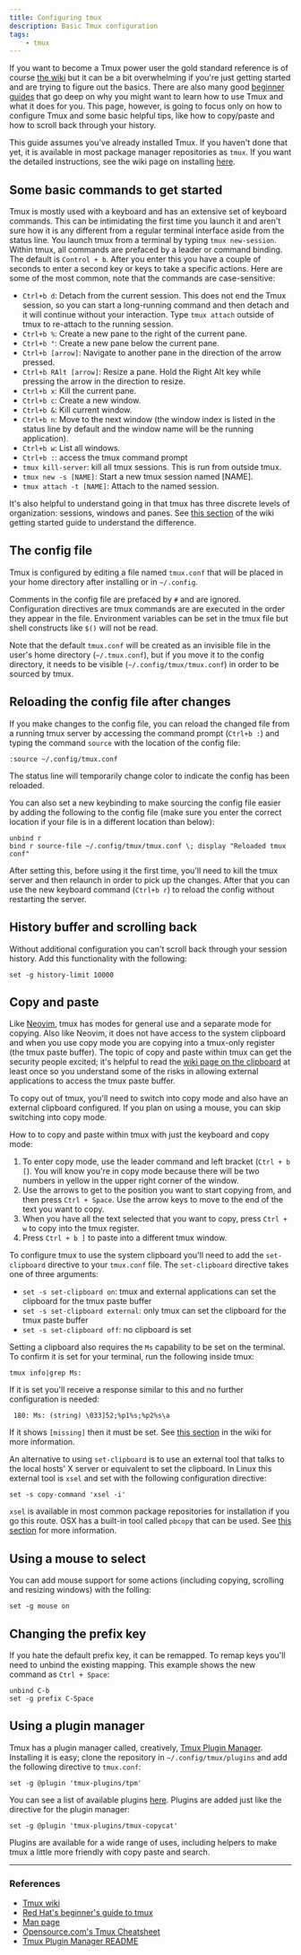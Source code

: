 ```yaml
---
title: Configuring tmux 
description: Basic Tmux configuration 
tags:
    - tmux
---
```


If you want to become a Tmux power user the gold standard reference is of course [the wiki](1) but it can be a bit overwhelming if you're just getting started and are trying to figure out the basics. There are also many good [beginner guides](https://www.redhat.com/sysadmin/introduction-tmux-linux) that go deep on why you might want to learn how to use Tmux and what it does for you. This page, however, is going to focus only on how to configure Tmux and some basic helpful tips, like how to copy/paste and how to scroll back through your history.

This guide assumes you've already installed Tmux. If you haven't done that yet, it is available in most package manager repositories as `tmux`. If you want the detailed instructions, see the wiki page on installing [here](https://github.com/tmux/tmux/wiki/Installing).

## Some basic commands to get started

Tmux is mostly used with a keyboard and has an extensive set of keyboard commands. This can be intimidating the first time you launch it and aren't sure how it is any different from a regular terminal interface aside from the status line. You launch tmux from a terminal by typing `tmux new-session`. Within tmux, all commands are prefaced by a leader or command binding. The default is `Control + b`. After you enter this you have a couple of seconds to enter a second key or keys to take a specific actions. Here are some of the most common, note that the commands are case-sensitive:

- `Ctrl+b d`: Detach from the current session. This does not end the Tmux session, so you can start a long-running command and then detach and it will continue without your interaction. Type `tmux attach` outside of tmux to re-attach to the running session.
- `Ctrl+b %`: Create a new pane to the right of the current pane.
- `Ctrl+b "`: Create a new pane below the current pane.
- `Ctrl+b [arrow]`: Navigate to another pane in the direction of the arrow pressed.
- `Ctrl+b RAlt [arrow]`: Resize a pane. Hold the Right Alt key while pressing the arrow in the direction to resize.
- `Ctrl+b x`: Kill the current pane.
- `Ctrl+b c`: Create a new window.
- `Ctrl+b &`: Kill current window.
- `Ctrl+b n`: Move to the next window (the window index is listed in the status line by default and the window name will be the running application).
- `Ctrl+b w`: List all windows.
- `Ctrl+b :`: access the tmux command prompt
- `tmux kill-server`: kill all tmux sessions. This is run from outside tmux.
- `tmux new -s [NAME]`: Start a new tmux session named [NAME].
- `tmux attach -t [NAME]`: Attach to the named session.

It's also helpful to understand going in that tmux has three discrete levels of organization: sessions, windows and panes. See [this section](https://github.com/tmux/tmux/wiki/Getting-Started#sessions-windows-and-panes) of the wiki getting started guide to understand the difference.

## The config file

Tmux is configured by editing a file named `tmux.conf` that will be placed in your home directory after installing or in `~/.config`.

Comments in the config file are prefaced by `#` and are ignored. Configuration directives are tmux commands are are executed in the order they appear in the file. Environment variables can be set in the tmux file but shell constructs like `$()` will not be read.

Note that the default `tmux.conf` will be created as an invisible file in the user's home directory (`~/.tmux.conf`), but if you move it to the config directory, it needs to be visible (`~/.config/tmux/tmux.conf`) in order to be sourced by tmux.

## Reloading the config file after changes

If you make changes to the config file, you can reload the changed file from a running tmux server by accessing the command prompt (`Ctrl+b :`) and typing the command `source` with the location of the config file:

```
:source ~/.config/tmux.conf
```

The status line will temporarily change color to indicate the config has been reloaded.

You can also set a new keybinding to make sourcing the config file easier by adding the following to the config file (make sure you enter the correct location if your file is in a different location than below):

```
unbind r
bind r source-file ~/.config/tmux/tmux.conf \; display "Reloaded tmux conf"
```

After setting this, before using it the first time, you'll need to kill the tmux server and then relaunch in order to pick up the changes. After that you can use the new keyboard command (`Ctrl+b r`) to reload the config without restarting the server.

## History buffer and scrolling back

Without additional configuration you can't scroll back through your session history. Add this functionality with the following:

```
set -g history-limit 10000
```

## Copy and paste

Like [Neovim](/basic-neovim), tmux has modes for general use and a separate mode for copying. Also like Neovim, it does not have access to the system clipboard and when you use copy mode you are copying into a tmux-only register (the tmux paste buffer). The topic of copy and paste within tmux can get the security people excited; it's helpful to read the [wiki page on the clipboard](https://github.com/tmux/tmux/wiki/Clipboard) at least once so you understand some of the risks in allowing external applications to access the tmux paste buffer.

To copy out of tmux, you'll need to switch into copy mode and also have an external clipboard configured. If you plan on using a mouse, you can skip switching into copy mode.

How to to copy and paste within tmux with just the keyboard and copy mode:

1) To enter copy mode, use the leader command and left bracket (`Ctrl + b [`). You will know you're in copy mode because there will be two numbers in yellow in the upper right corner of the window.
2) Use the arrows to get to the position you want to start copying from, and then press `Ctrl + Space`. Use the arrow keys to move to the end of the text you want to copy.
3) When you have all the text selected that you want to copy, press `Ctrl + w` to copy into the tmux register.
4) Press `Ctrl + b ]` to paste into a different tmux window.

To configure tmux to use the system clipboard you'll need to add the `set-clipboard` directive to your `tmux.conf` file. The `set-clipboard` directive takes one of three arguments:

- `set -s set-clipboard on`: tmux and external applications can set the clipboard for the tmux paste buffer
- `set -s set-clipboard external`: only tmux can set the clipboard for the tmux paste buffer
- `set -s set-clipboard off`: no clipboard is set

Setting a clipboard also requires the `Ms` capability to be set on the terminal. To confirm it is set for your terminal, run the following inside tmux:

```
tmux info|grep Ms:
```

If it is set you'll receive a response similar to this and no further configuration is needed:

```
 180: Ms: (string) \033]52;%p1%s;%p2%s\a
```

If it shows `[missing]` then it must be set. See [this section](https://github.com/tmux/tmux/wiki/Clipboard#setting-the-ms-capability) in the wiki for more information.

An alternative to using `set-clipboard` is to use an external tool that talks to the local hosts' X server or equivalent to set the clipboard. In Linux this external tool is `xsel` and set with the following configuration directive:

```
set -s copy-command 'xsel -i'
```

`xsel` is available in most common package repositories for installation if you go this route. OSX has a built-in tool called `pbcopy` that can be used. See [this section](https://github.com/tmux/tmux/wiki/Clipboard#external-tools) for more information.

## Using a mouse to select

You can add mouse support for some actions (including copying, scrolling and resizing windows) with the folling:

```
set -g mouse on
```

## Changing the prefix key

If you hate the default prefix key, it can be remapped. To remap keys you'll need to unbind the existing mapping. This example shows the new command as `Ctrl + Space`:

```
unbind C-b
set -g prefix C-Space
```

## Using a plugin manager

Tmux has a plugin manager called, creatively, [Tmux Plugin Manager](https://github.com/tmux-plugins/tpm). Installing it is easy; clone the repository in `~/.config/tmux/plugins` and add the following directive to `tmux.conf`:

```
set -g @plugin 'tmux-plugins/tpm'
```

You can see a list of available plugins [here](https://github.com/tmux-plugins/list). Plugins are added just like the directive for the plugin manager:

```
set -g @plugin 'tmux-plugins/tmux-copycat'
```

Plugins are available for a wide range of uses, including helpers to make tmux a little more friendly with copy paste and search.

___

### References

- [Tmux wiki](https://github.com/tmux/tmux/wiki)
- [Red Hat's beginner's guide to tmux](https://www.redhat.com/sysadmin/introduction-tmux-linux)
- [Man page](https://man.openbsd.org/tmux)
- [Opensource.com's Tmux Cheatsheet](https://opensource.com/downloads/tmux-cheat-sheet?intcmp=701f20000012ngPAAQ)
- [Tmux Plugin Manager README](https://github.com/tmux-plugins/tpm/blob/master/README.md)
